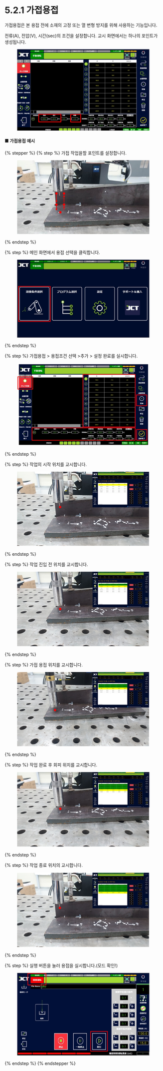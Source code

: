 # 5.2.1 가접용접

가접용접은 본 용접 전에 소재의 고정 또는 열 변형 방지를 위해 사용하는 기능입니다.&#x20;

전류(A), 전압(V), 시간(sec)의 조건을 설정합니다. 교시 화면에서는 하나의 포인트가 생성됩니다.

<figure><img src="img/section5.2.1_1.jpg" alt=""><figcaption></figcaption></figure>

#### ■ 가접용접 예시

{% stepper %}
{% step %}
가접 작업을할 포인트를 설정합니다.

<figure><img src="img/section5.2.1_2.jpg" alt=""><figcaption></figcaption></figure>
{% endstep %}

{% step %}
메인 화면에서 용접 선택을 클릭합니다.

<figure><img src="img/section5.2.1_3.jpg" alt=""><figcaption></figcaption></figure>
{% endstep %}

{% step %}
가접용접 > 용접조건 선택 >추가 > 설정 완료를 실시합니다.

<figure><img src="img/section5.2.1_4.jpg" alt=""><figcaption></figcaption></figure>
{% endstep %}

{% step %}
작업의 시작 위치를 교시합니다.

<figure><img src="img/section5.2.1_5.jpg" alt=""><figcaption></figcaption></figure>
{% endstep %}

{% step %}
작업 진입 전 위치를 교시합니다.

<figure><img src="img/section5.2.1_6.jpg" alt=""><figcaption></figcaption></figure>
{% endstep %}

{% step %}
가접 용접 위치를 교시합니다.

<figure><img src="img/section5.2.1_7.jpg" alt=""><figcaption></figcaption></figure>
{% endstep %}

{% step %}
작업 완료 후 회피 위치를 교시합니다.

<figure><img src="img/section5.2.1_8.jpg" alt=""><figcaption></figcaption></figure>
{% endstep %}

{% step %}
작업 종료 위치의 교시합니다.

<figure><img src="img/section5.2.1_9.jpg" alt=""><figcaption></figcaption></figure>
{% endstep %}

{% step %}
실행 버튼을 눌러 용접을 실시합니다.(모드 확인!)

<figure><img src="img/section5.2.1_10.jpg" alt=""><figcaption></figcaption></figure>
{% endstep %}
{% endstepper %}
